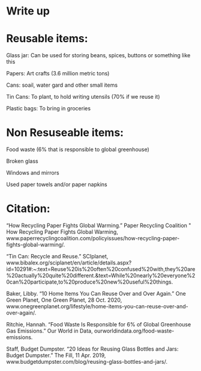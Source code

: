  # Write up
  <h1> Reusable items: </h1>
<p> Glass jar: Can be used for storing beans, spices, buttons or something like this </p>
<p> Papers: Art crafts (3.6 million metric tons) </p>
<p> Cans: soail, water gard and other small items </p>
<p> Tin Cans: To plant, to hold writing utensils (70% if we reuse it) </p>
<p> Plastic bags: To bring in groceries </p> 
<p>  </p>
<h1> Non Resuseable items: </h1>
<p> Food waste (6% that is responsible to global greenhouse) </p>
<p> Broken glass </p>
<p>  </p>
<p> Windows and mirrors </p>
<p> Used paper towels and/or paper napkins </p>
<p>  </p>
<h1> Citation: </h1>
<p> “How Recycling Paper Fights Global Warming.” Paper Recycling Coalition " How Recycling Paper Fights Global Warming, www.paperrecyclingcoalition.com/policyissues/how-recycling-paper-fights-global-warming/. </p> 
<p> “Tin Can: Recycle and Reuse.” SCIplanet, www.bibalex.org/sciplanet/en/article/details.aspx?id=10291#:~:text=Reuse%20is%20often%20confused%20with,they%20are%20actually%20quite%20different.&amp;text=While%20nearly%20everyone%20can%20participate,to%20produce%20new%20useful%20things. </p> 
<p> Baker, Libby. “10 Home Items You Can Reuse Over and Over Again.” One Green Planet, One Green Planet, 28 Oct. 2020, www.onegreenplanet.org/lifestyle/home-items-you-can-reuse-over-and-over-again/. </p>
<p> Ritchie, Hannah. “Food Waste Is Responsible for 6% of Global Greenhouse Gas Emissions.” Our World in Data, ourworldindata.org/food-waste-emissions. </p>
<p> Staff, Budget Dumpster. “20 Ideas for Reusing Glass Bottles and Jars: Budget Dumpster.” The Fill, 11 Apr. 2019, www.budgetdumpster.com/blog/reusing-glass-bottles-and-jars/. </p>

